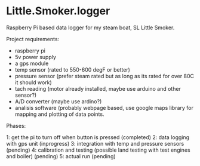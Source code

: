 Little.Smoker.logger
====================

Raspberry Pi based data logger for my steam boat, SL Little Smoker.

Project requirements:
- raspberry pi
- 5v power supply
- a gps module
- temp sensor (rated to 550-600 degF or better)
- pressure sensor (prefer steam rated but as long as its rated for over 80C it should work)
- tach reading (motor already installed, maybe use arduino and other sensor?)
- A/D converter (maybe use ardino?)
- analisis software (probably webpage based, use google maps library for mapping and plotting of data points.

Phases:

1: get the pi to turn off when button is pressed (completed)
2: data logging with gps unit (inprogress)
3: integration with temp and pressure sensors (pending)
4: calibration and testing (possible land testing with test engines and boiler) (pending)
5: actual run (pending)
